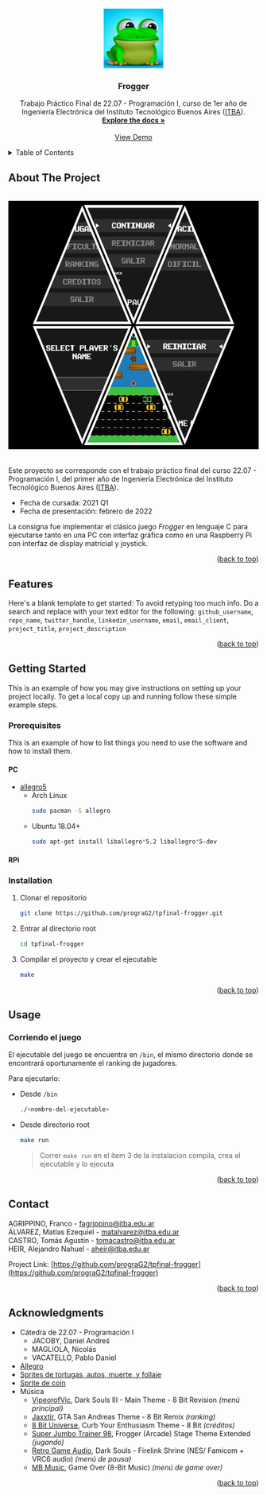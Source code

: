 <div id="top"></div>
<!--
*** Thanks for checking out the Best-README-Template. If you have a suggestion
*** that would make this better, please fork the repo and create a pull request
*** or simply open an issue with the tag "enhancement".
*** Don't forget to give the project a star!
*** Thanks again! Now go create something AMAZING! :D
-->



<!-- PROJECT SHIELDS -->
<!--
*** I'm using markdown "reference style" links for readability.
*** Reference links are enclosed in brackets [ ] instead of parentheses ( ).
*** See the bottom of this document for the declaration of the reference variables
*** for contributors-url, forks-url, etc. This is an optional, concise syntax you may use.
*** https://www.markdownguide.org/basic-syntax/#reference-style-links
-->



<!-- PROJECT LOGO -->
<br />
<div align="center">
  <a href="https://github.com/prograG2/tpfinal-frogger">
	<img src="images/logo.jpeg" alt="Logo" width="120" height="120">
  </a>

<h3 align="center">Frogger</h3>

  <p align="center">
	Trabajo Práctico Final de 22.07 - Programación I, curso de 1er año de Ingeniería Electrónica del Instituto Tecnológico Buenos Aires (<a href="https://www.itba.edu.ar/">ITBA</a>).
	<br />
	<a href="https://github.com/prograG2/tpfinal-frogger"><strong>Explore the docs »</strong></a>
	<br />
	<br />
	<a href="https://drive.google.com/file/d/1EKTfY6lPXKl7aFBDEpkf0zVYqBhvdM_r/view?usp=sharing">View Demo</a>
  </p>
</div>



<!-- TABLE OF CONTENTS -->
<details>
  <summary>Table of Contents</summary>
  <ol>
	<li>
	  <a href="#about-the-project">About The Project</a>
	</li>
	<li>
	  <a href="#features">Features</a>
	</li>
	<li>
	  <a href="#getting-started">Getting Started</a>
	  <ul>
		<li>
			<a href="#prerequisites">Prerequisites</a>
			<ul>
				<li><a href="#pc">PC</a></li>
				<li><a href="#rpi">RPi</a></li>
			</ul>
		</li>
		<li><a href="#installation">Installation</a></li>
	  </ul>
	</li>
	<li>
	  <a href="#usage">Usage</a>
	  <ul>
	    <li><a href="#corriendo-el-juego">Corriendo el juego</a></li>
	  </ul>
	</li>
	<li><a href="#contact">Contact</a></li>
	<li><a href="#acknowledgments">Acknowledgments</a></li>
  </ol>
</details>



<!-- ABOUT THE PROJECT -->
## About The Project

<br />
<div align="center">
  <a href="https://github.com/prograG2/tpfinal-frogger">
	<img src="images/collage.jpg" alt="Screenshot" width="600" height="500">
  </a>
</div>
<br />

Este proyecto se corresponde con el trabajo práctico final del curso 22.07 - Programación I, del primer año de Ingeniería Electrónica del Instituto Tecnológico Buenos Aires (<a href="https://www.itba.edu.ar/">ITBA</a>).

* Fecha de cursada: 2021 Q1
* Fecha de presentación: febrero de 2022

La consigna fue implementar el clásico juego *Frogger* en lenguaje C para ejecutarse tanto en una
PC con interfaz gráfica como en una Raspberry Pi con interfaz de display matricial y joystick.

<p align="right">(<a href="#top">back to top</a>)</p>


<!-- Features -->
## Features


Here's a blank template to get started: To avoid retyping too much info. Do a search and replace with your text editor for the following: `github_username`, `repo_name`, `twitter_handle`, `linkedin_username`, `email`, `email_client`, `project_title`, `project_description`

<p align="right">(<a href="#top">back to top</a>)</p>



<!-- GETTING STARTED -->
## Getting Started

This is an example of how you may give instructions on setting up your project locally.
To get a local copy up and running follow these simple example steps.

### Prerequisites

This is an example of how to list things you need to use the software and how to install them.
#### PC
* <a href="https://github.com/liballeg/allegro_wiki/wiki">allegro5</a>
  * Arch Linux
	```sh
	sudo pacman -S allegro
	```
  * Ubuntu 18.04+
	```sh
	sudo apt-get install liballegro*5.2 liballegro*5-dev 
	```

#### RPi

### Installation

1. Clonar el repositorio
	```sh
	git clone https://github.com/prograG2/tpfinal-frogger.git
	```
2. Entrar al directorio root
	```sh
	cd tpfinal-frogger
	```
3. Compilar el proyecto y crear el ejecutable
	```sh
	make
	```

<p align="right">(<a href="#top">back to top</a>)</p>



<!-- USAGE EXAMPLES -->
## Usage

### Corriendo el juego
El ejecutable del juego se encuentra en `/bin`, el mismo directorio donde se encontrará oportunamente el ranking de jugadores.

Para ejecutarlo:
* Desde `/bin`
	```sh
	./<nombre-del-ejecutable>
	```
* Desde directorio root
	```sh
	make run
	```
	> Correr `make run` en el ítem 3 de la instalacion compila, crea el ejecutable y lo ejecuta



<p align="right">(<a href="#top">back to top</a>)</p>



<!-- CONTACT -->
## Contact

AGRIPPINO, Franco - fagrippino@itba.edu.ar
<br />
ÁLVAREZ, Matías Ezequiel - matalvarez@itba.edu.ar
<br />
CASTRO, Tomás Agustín - tomacastro@itba.edu.ar
<br />
HEIR, Alejandro Nahuel - aheir@itba.edu.ar

Project Link: [https://github.com/prograG2/tpfinal-frogger](https://github.com/prograG2/tpfinal-frogger)

<p align="right">(<a href="#top">back to top</a>)</p>



<!-- ACKNOWLEDGMENTS -->
## Acknowledgments

* Cátedra de 22.07 - Programación I
  * JACOBY, Daniel Andreś
  * MAGLIOLA, Nicolás
  * VACATELLO, Pablo Daniel
* [Allegro](https://github.com/liballeg/allegro_wiki/wiki)
* [Sprites de tortugas, autos, muerte, y follaje](https://www.pinclipart.com/pindetail/hhxmRb_frogger-arcade-graphic-frogger-sprite-sheet-clipart/)
* [Sprite de coin](https://www.pinclipart.com/pindetail/ibiTJwi_coin-sprite-sheet-png-clipart/)
* Música
  * [VipeorofVic](https://www.youtube.com/watch?v=iXHix_kdJWI&t=101s), Dark Souls III - Main Theme - 8 Bit Revision *(menú principal)*
  * [Jaxxtir](https://www.youtube.com/watch?v=ykt-5q13GGs), GTA San Andreas Theme - 8 Bit Remix *(ranking)*
  * [8 Bit Universe](https://www.youtube.com/watch?v=kRkBnSbwvk8), Curb Your Enthusiasm Theme - 8 Bit *(créditos)*
  * [Super Jumbo Trainer 98](https://www.youtube.com/watch?v=t4xAVyQ3LpY&t=107s), Frogger (Arcade) Stage Theme Extended *(jugando)*
  * [Retro Game Audio](https://soundcloud.com/retrogameaudio/firelink-shrine-nes-famicom), Dark Souls - Firelink Shrine (NES/ Famicom + VRC6 audio) *(menú de pausa)*
  * [MB Music](https://www.youtube.com/watch?v=br3OzOrARh4), Game Over (8-Bit Music) *(menú de game over)*

<p align="right">(<a href="#top">back to top</a>)</p>



<!-- MARKDOWN LINKS & IMAGES -->
<!-- https://www.markdownguide.org/basic-syntax/#reference-style-links -->
